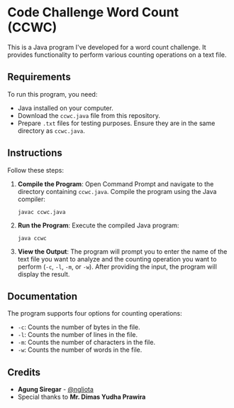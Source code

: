 # Code Challenge Word Count (CCWC)

This is a Java program I've developed for a word count challenge. It provides functionality to perform various counting operations on a text file.

## Requirements

To run this program, you need:

- Java installed on your computer.
- Download the `ccwc.java` file from this repository.
- Prepare `.txt` files for testing purposes. Ensure they are in the same directory as `ccwc.java`.

## Instructions

Follow these steps:

1. **Compile the Program**: Open Command Prompt and navigate to the directory containing `ccwc.java`. Compile the program using the Java compiler:
    ```
    javac ccwc.java
    ```

2. **Run the Program**: Execute the compiled Java program:
    ```
    java ccwc
    ```

3. **View the Output**: The program will prompt you to enter the name of the text file you want to analyze and the counting operation you want to perform (`-c`, `-l`, `-m`, or `-w`). After providing the input, the program will display the result.

## Documentation

The program supports four options for counting operations:

- `-c`: Counts the number of bytes in the file.
- `-l`: Counts the number of lines in the file.
- `-m`: Counts the number of characters in the file.
- `-w`: Counts the number of words in the file.

## Credits

- **Agung Siregar** - [@ngliota](https://github.com/ngliota)
- Special thanks to **Mr. Dimas Yudha Prawira**
